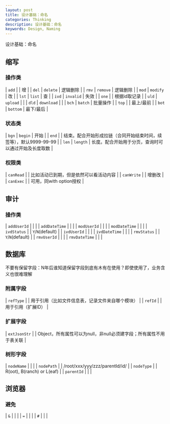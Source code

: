 ```yaml
---
layout: post
title: 设计基础：命名
categories: Thinking
description: 设计基础：命名
keywords: Design, Naming
---
```



设计基础：命名

## 缩写

### 操作类

| `add` | | 增 |
| `del` | `delete` | 逻辑删除 |
| `rmv` | `remove` | 逻辑删除 |
| `mod` | `modify` | 改 |
| `lst` | `list` | 查 |
| `ivd` | `invalid` | 失效 |
| `one` | | 根据id取记录 |
| `uld` | `upload` | |
| `dld` | `download` | |
| `bch` | `batch` | 批量操作 |
| `top` | | 最上/最前 |
| `bot` | `bottom` | 最下/最后 |

### 状态类

| `bgn` | `begin` | 开始 |
| `end` | | 结束。配合开始形成拉链（合同开始结束时间，续签等），默认9999-99-99 |
| `len` | `length` | 长度。配合开始用于分页，查询时可以通过开始及长度取数 |

### 权限类

| `canRead` | | 比如活动已到期，但是依然可以看活动内容 |
| `canWrite` | | 增删改 |
| `canExec` | | 可用，同with option授权 |


## 审计

### 操作类

| `addUserId` | | |
| `addDateTime` | | |
| `modUserId` | | |
| `modDateTime` | | |
| `ivdStatus` | | `Y`/`N`(default) |
| `ivdUserId` | | |
| `ivdDateTime` | | |
| `rmvStatus` | | `Y`/`N`(default) |
| `rmvUserId` | | |
| `rmvDateTime` | | |


## 数据库
不要有保留字段：N年后谁知道保留字段到底有木有在使用？即使使用了，业务含义也很难理解

### 附属字段

| `refType` | | 用于引用（比如文件信息表，记录文件来自哪个模块） |
| `refId` | | 用于引用（扩展ID） |

### 扩展字段

| `extJsonStr` | | Object，所有属性可以为null，非null必须建字段；所有属性不用于表关联 |

### 树形字段

| `nodeName` | |  |
| `nodePath` | | /root/xxx/yyy/zzz/parentId/id/ |
| `nodeType` | | R(oot), B(ranch) or L(eaf) |
| `parentId` | | |


## 浏览器

### 避免

| `&` | | |
| `=` | | |
| `#` | | |
